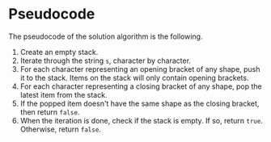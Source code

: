 # Pseudocode
The pseudocode of the solution algorithm is the following.
1. Create an empty stack.
2. Iterate through the string `s`, character by character.
3. For each character representing an opening bracket of any shape, push it to the stack. Items on the stack will only contain opening brackets.
4. For each character representing a closing bracket of any shape, pop the latest item from the stack.
5. If the popped item doesn't have the same shape as the closing bracket, then return `false`.
6. When the iteration is done, check if the stack is empty. If so, return `true`. Otherwise, return `false`.